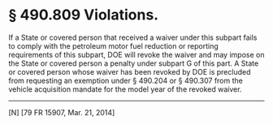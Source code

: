 # § 490.809   Violations.

If a State or covered person that received a waiver under this subpart fails to comply with the petroleum motor fuel reduction or reporting requirements of this subpart, DOE will revoke the waiver and may impose on the State or covered person a penalty under subpart G of this part. A State or covered person whose waiver has been revoked by DOE is precluded from requesting an exemption under § 490.204 or § 490.307 from the vehicle acquisition mandate for the model year of the revoked waiver.



---

[N] [79 FR 15907, Mar. 21, 2014]




